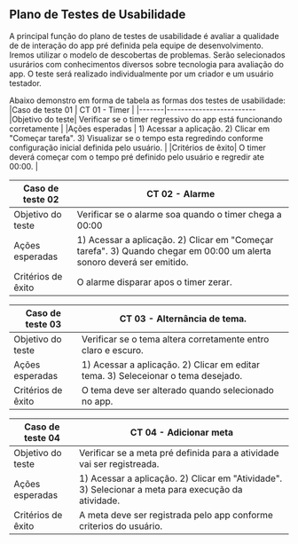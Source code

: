 ## Plano de Testes de Usabilidade

A principal função do plano de testes de usabilidade é avaliar a qualidade de de interação do app pré definida pela equipe de desenvolvimento. Iremos utilizar o modelo de descobertas de problemas. Serão selecionados usurários com conhecimentos diversos sobre tecnologia para avaliação do app. O teste será realizado individualmente por um criador e um usuário testador.

Abaixo demonstro em forma de tabela as formas dos testes de usabilidade:
|Caso de teste 01     | CT 01 - Timer |
|-------|-------------------------
|Objetivo do teste| Verificar se o timer regressivo do app está funcionando corretamente  |
|Ações esperadas | 1) Acessar a aplicação. 2) Clicar em "Começar tarefa". 3) Visualizar se o tempo esta regredindo conforme configuração inicial definida pelo usuário. |
|Critérios de êxito| O timer deverá começar com o tempo pré definido pelo usuário e regredir ate 00:00. |

|Caso de teste 02     | CT 02 - Alarme |
|-------|-------------------------
|Objetivo do teste|  Verificar se o alarme soa quando o timer chega a 00:00  |
|Ações esperadas |	1) Acessar a aplicação. 2) Clicar em "Começar tarefa". 3) Quando chegar em 00:00 um alerta sonoro deverá ser emitido. |
|Critérios de êxito| O alarme disparar apos o timer zerar. |

|Caso de teste 03     | CT 03 -  Alternância de tema. |
|-------|-------------------------
|Objetivo do teste| Verificar se o tema altera corretamente entro claro e escuro.|
|Ações esperadas | 1) Acessar a aplicação. 2) Clicar em editar tema. 3) Seleceionar o tema desejado. |
|Critérios de êxito| O tema deve ser alterado quando selecionado no app. |

|Caso de teste 04     | CT 04 -  Adicionar meta |
|-------|-------------------------
|Objetivo do teste| Verificar se a meta pré definida para a atividade vai ser registreada.  |
|Ações esperadas |	1) Acessar a aplicação. 2) Clicar em "Atividade". 3) Selecionar a meta para execução da atividade.|
|Critérios de êxito| A meta deve ser registrada pelo app conforme criterios do usuário. |





